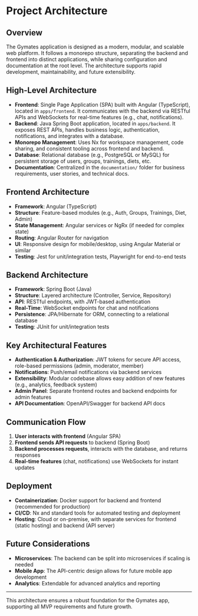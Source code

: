 # Project Architecture

## Overview

The Gymates application is designed as a modern, modular, and scalable web platform. It follows a monorepo structure, separating the backend and frontend into distinct applications, while sharing configuration and documentation at the root level. The architecture supports rapid development, maintainability, and future extensibility.

## High-Level Architecture

- **Frontend**: Single Page Application (SPA) built with Angular (TypeScript), located in `apps/frontend`. It communicates with the backend via RESTful APIs and WebSockets for real-time features (e.g., chat, notifications).
- **Backend**: Java Spring Boot application, located in `apps/backend`. It exposes REST APIs, handles business logic, authentication, notifications, and integrates with a database.
- **Monorepo Management**: Uses Nx for workspace management, code sharing, and consistent tooling across frontend and backend.
- **Database**: Relational database (e.g., PostgreSQL or MySQL) for persistent storage of users, groups, trainings, diets, etc.
- **Documentation**: Centralized in the `documentation/` folder for business requirements, user stories, and technical docs.

## Frontend Architecture

- **Framework**: Angular (TypeScript)
- **Structure**: Feature-based modules (e.g., Auth, Groups, Trainings, Diet, Admin)
- **State Management**: Angular services or NgRx (if needed for complex state)
- **Routing**: Angular Router for navigation
- **UI**: Responsive design for mobile/desktop, using Angular Material or similar
- **Testing**: Jest for unit/integration tests, Playwright for end-to-end tests

## Backend Architecture

- **Framework**: Spring Boot (Java)
- **Structure**: Layered architecture (Controller, Service, Repository)
- **API**: RESTful endpoints, with JWT-based authentication
- **Real-Time**: WebSocket endpoints for chat and notifications
- **Persistence**: JPA/Hibernate for ORM, connecting to a relational database
- **Testing**: JUnit for unit/integration tests

## Key Architectural Features

- **Authentication & Authorization**: JWT tokens for secure API access, role-based permissions (admin, moderator, member)
- **Notifications**: Push/email notifications via backend services
- **Extensibility**: Modular codebase allows easy addition of new features (e.g., analytics, feedback system)
- **Admin Panel**: Separate frontend routes and backend endpoints for admin features
- **API Documentation**: OpenAPI/Swagger for backend API docs

## Communication Flow

1. **User interacts with frontend** (Angular SPA)
2. **Frontend sends API requests** to backend (Spring Boot)
3. **Backend processes requests**, interacts with the database, and returns responses
4. **Real-time features** (chat, notifications) use WebSockets for instant updates

## Deployment

- **Containerization**: Docker support for backend and frontend (recommended for production)
- **CI/CD**: Nx and standard tools for automated testing and deployment
- **Hosting**: Cloud or on-premise, with separate services for frontend (static hosting) and backend (API server)

## Future Considerations

- **Microservices**: The backend can be split into microservices if scaling is needed
- **Mobile App**: The API-centric design allows for future mobile app development
- **Analytics**: Extendable for advanced analytics and reporting

---

This architecture ensures a robust foundation for the Gymates app, supporting all MVP requirements and future growth.
